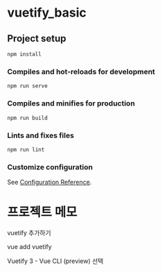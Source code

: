 # vuetify_basic

## Project setup
```
npm install
```

### Compiles and hot-reloads for development
```
npm run serve
```

### Compiles and minifies for production
```
npm run build
```

### Lints and fixes files
```
npm run lint
```

### Customize configuration
See [Configuration Reference](https://cli.vuejs.org/config/).


# 프로젝트 메모

vuetify 추가하기

>
vue add vuetify

Vuetify 3 - Vue CLI (preview) 선택

